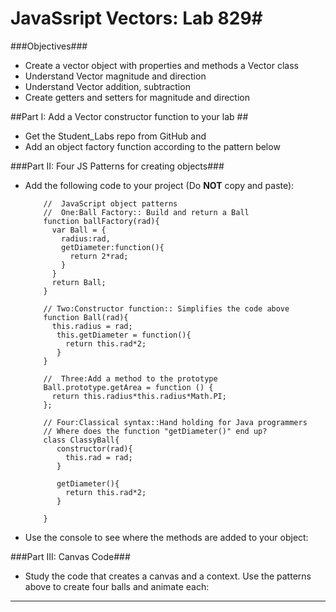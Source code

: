 # JavaSsript Vectors: Lab 829#

###Objectives###
 - Create a vector object with properties and methods a Vector class
 - Understand Vector magnitude and direction 
 - Understand Vector addition, subtraction
 - Create getters and setters for magnitude and direction 


##Part I: Add a Vector constructor function to your lab ##
 - Get the Student_Labs repo from GitHub and 
 - Add an object factory function according to the pattern below


###Part II: Four JS Patterns for creating objects###

 -  Add the following code to your project (Do **NOT** copy and paste):
 

			//  JavaScript object patterns
			//  One:Ball Factory:: Build and return a Ball
			function ballFactory(rad){
			  var Ball = {
			    radius:rad,
			    getDiameter:function(){
			      return 2*rad;
			    }
			  }
			  return Ball;
			}

			// Two:Constructor function:: Simplifies the code above
			function Ball(rad){
			  this.radius = rad;
			   this.getDiameter = function(){
			     return this.rad*2;
			   }
			}
			
			//  Three:Add a method to the prototype
			Ball.prototype.getArea = function () {
			  return this.radius*this.radius*Math.PI;
			};
			
			// Four:Classical syntax::Hand holding for Java programmers 
			// Where does the function "getDiameter()" end up?   
			class ClassyBall{
			   constructor(rad){
			     this.rad = rad;
			   }

			   getDiameter(){
			     return this.rad*2;
			   }
			
			}


 -  Use the console to see where the methods are added to your object:
 
###Part III: Canvas Code###

 -  Study the code that creates a canvas and a context.  Use the patterns above to create four balls and animate each:





----


